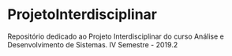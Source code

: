 # ProjetoInterdisciplinar
Repositório dedicado ao Projeto Interdisciplinar do curso Análise e Desenvolvimento de Sistemas. IV Semestre - 2019.2
